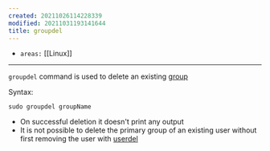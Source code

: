 ```yaml
---
created: 20211026114228339
modified: 20211031193141644
title: groupdel
---
```


- `areas:` [[Linux]]

---

`groupdel` command is used to delete an existing [group](#groups)

Syntax:

`sudo groupdel groupName`

- On successful deletion it doesn't print any output
- It is not possible to delete the primary group of an existing user without first removing the user with [userdel](#userdel)
